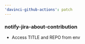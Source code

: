```yaml
---
'davinci-github-actions': patch
---
```


### notify-jira-about-contribution

- Access TITLE and REPO from env
